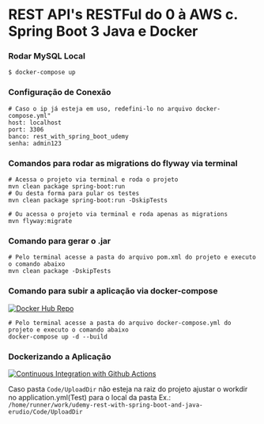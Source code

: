 # REST API's RESTFul do 0 à AWS c. Spring Boot 3 Java e Docker
### Rodar MySQL Local
    $ docker-compose up
### Configuração de Conexão
    
    # Caso o ip já esteja em uso, redefini-lo no arquivo docker-compose.yml"
    host: localhost
    port: 3306
    banco: rest_with_spring_boot_udemy
    senha: admin123

### Comandos para rodar as migrations do flyway via terminal

    # Acessa o projeto via terminal e roda o projeto
    mvn clean package spring-boot:run
    # Ou desta forma para pular os testes
    mvn clean package spring-boot:run -DskipTests

    # Ou acessa o projeto via terminal e roda apenas as migrations
    mvn flyway:migrate

### Comando para gerar o .jar
    # Pelo terminal acesse a pasta do arquivo pom.xml do projeto e executo o comando abaixo
    mvn clean package -DskipTests

### Comando para subir a aplicação via docker-compose
[![Docker Hub Repo](https://img.shields.io/docker/pulls/jefersont/rest-with-spring-boot-erudio.svg)](https://hub.docker.com/repository/docker/jefersont/rest-with-spring-boot-erudio)
    
    # Pelo terminal acesse a pasta do arquivo docker-compose.yml do projeto e executo o comando abaixo
    docker-compose up -d --build

### Dockerizando a Aplicação
[![Continuous Integration with Github Actions](https://github.com/jefersont/udemy-rest-with-spring-boot-and-java-erudio/actions/workflows/continuous-integration.yml/badge.svg)](https://github.com/jefersont/udemy-rest-with-spring-boot-and-java-erudio/actions/workflows/ACTION_SCRIPT_FILENAME.yml)

Caso pasta `Code/UploadDir` não esteja na raiz do projeto ajustar o workdir no application.yml(Test) para o local da pasta Ex.: `/home/runner/work/udemy-rest-with-spring-boot-and-java-erudio/Code/UploadDir`

    

